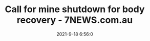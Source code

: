 ---
"title": "Call for mine shutdown for body recovery - 7NEWS.com.au"
"date": "2021-9-18 6:56:0"
"feed_name": "GOOGLENEWSMINING"
"feed_website": "https://news.google.com/search?q=mining%2Bincident&hl=en-US&gl=US&ceid=US:en"
"feed_rss": "https://news.google.com/rss/search?q=mining%2Bincident&hl=en-US&gl=US&ceid=US:en"
"link": "https://7news.com.au/news/disaster-and-emergency/call-for-mine-shutdown-for-body-recovery-c-3999857"
"file": "_posts/2021-1-1-b623dfc3d169900cfc11134dad8240034b11f289.md"
"accident": "1"
"drilling": "0"
"dead": ""
"injured": ""
---